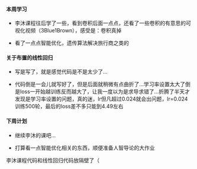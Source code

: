 #### 本周学习

- 李沐课程往后学了一些，看到卷积后面一点点，还看了一些卷积的有意思的可视化视频（3Blue1Brown），感受是：卷积真掉

- 看了一点点智能优化，遗传算法解决旅行商之类的
  
  

#### 关于布置的线性回归

- 写是写了，就是感觉代码是不是太少了...

- 代码倒是一会儿就写好了，但是后面就稍微有点曲折了...学习率设置太大了倒是loss一开始越训练反而越大了，让我一度以为是求导求错了...折腾了半天才发现是学习率设置的问题，真的迷，lr但凡超过0.024就会出问题，lr=0.024训练500轮，最后的loss差不多只能到4.49左右
  
  

#### 下周计划

- 继续李沐的课吧...

- 打算看一点智能优化相关的东西，顺便准备人智导论的大作业



李沐课程代码和线性回归代码放隔壁了（
